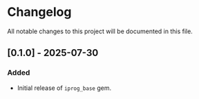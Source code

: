 # Changelog

All notable changes to this project will be documented in this file.

## [0.1.0] - 2025-07-30
### Added
- Initial release of `iprog_base` gem.
